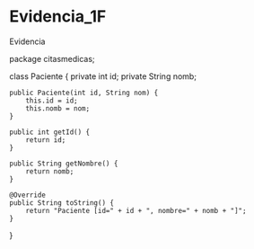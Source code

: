 # Evidencia_1F
Evidencia 

package citasmedicas;

class Paciente {
    private int id;
    private String nomb;

    public Paciente(int id, String nom) {
        this.id = id;
        this.nomb = nom;
    }

    public int getId() {
        return id;
    }

    public String getNombre() {
        return nomb;
    }

    @Override
    public String toString() {
        return "Paciente [id=" + id + ", nombre=" + nomb + "]";
    }
}
